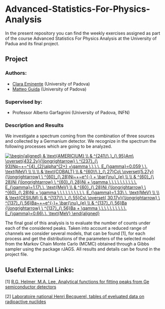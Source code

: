 # Advanced-Statistics-For-Physics-Analysis
In the present repository you can find the weekly exercises assigned  as part of the course Advanced Statistics For Physics Analysis at the University of Padua and its final project.

## Project
### Authors:

- [Clara Eminente](https://github.com/ceminente) (University of Padova)
- [Matteo Guida](https://github.com/matteoguida) (University of Padova)

### Supervised by:

- Professor Alberto Garfagnini (University of Padova, INFN)


###  Description and Results
We investigate a spectrum coming from the combination of three sources and collected by a Germanium detector. 
We recognize in the spectrum the following processes which are going to be analyzed.

<a href="https://www.codecogs.com/eqnedit.php?latex=\begin{aligned}&space;&&space;\text{AMERICIUM}&space;\\&space;&&space;^{241\!\,}_{\&space;95}Am\&space;\overset{432.2y}{\longrightarrow}&space;\&space;^{237}_{\&space;93}Np~&plus;~^{4}_{2}\alpha^{2&plus;}&space;&plus;\gamma&space;\,\,\,\,&space;E_{\gamma}=0.059&space;\,\,&space;\text{MeV}&space;\\&space;\\&space;\\&space;&&space;\text{COBALT}&space;\\&space;&&space;^{60\!\,}_{\&space;27}Co\&space;\overset{5.27y}{\longrightarrow}&space;\&space;^{60}_{\&space;28}Ni~&plus;~e^{-}&space;&plus;&space;\bar{\nu}_{e}&space;\\&space;\\&space;&&space;^{60}_{\&space;28}Ni&space;{\longrightarrow}&space;\&space;^{60}_{\&space;28}Ni&space;&plus;&space;\gamma&space;\,\,\,\,\,\,\,\,\,\,&space;E_{\gamma}=1.17\,\,&space;\text{MeV}&space;\\&space;&&space;^{60}_{\&space;28}Ni&space;{\longrightarrow}&space;\&space;^{60}_{\&space;28}Ni&space;&plus;&space;\gamma&space;\,\,\,\,\,\,\,\,\,\,&space;E_{\gamma}=1.33\,\,&space;\text{MeV}&space;\\&space;\\&space;&&space;\text{CESIUM}&space;\\&space;&&space;^{137\!\,}_{\&space;55}Cs\&space;\overset{&space;30.17y}{\longrightarrow}&space;\&space;^{137}_{\&space;56}Ba~&plus;~e^{-}&plus;&space;\bar{\nu}_{e}&space;\\&space;&&space;^{137}_{\&space;56}Ba&space;{\longrightarrow}&space;\&space;^{137}_{\&space;56}Ba&space;&plus;&space;\gamma&space;\,\,\,\,\,\,\,\,\,\,&space;E_{\gamma}=0.66\,\,&space;\text{MeV}&space;\end{aligned}" target="_blank"><img src="https://latex.codecogs.com/gif.latex?\begin{aligned}&space;&&space;\text{AMERICIUM}&space;\\&space;&&space;^{241\!\,}_{\&space;95}Am\&space;\overset{432.2y}{\longrightarrow}&space;\&space;^{237}_{\&space;93}Np~&plus;~^{4}_{2}\alpha^{2&plus;}&space;&plus;\gamma&space;\,\,\,\,&space;E_{\gamma}=0.059&space;\,\,&space;\text{MeV}&space;\\&space;\\&space;\\&space;&&space;\text{COBALT}&space;\\&space;&&space;^{60\!\,}_{\&space;27}Co\&space;\overset{5.27y}{\longrightarrow}&space;\&space;^{60}_{\&space;28}Ni~&plus;~e^{-}&space;&plus;&space;\bar{\nu}_{e}&space;\\&space;\\&space;&&space;^{60}_{\&space;28}Ni&space;{\longrightarrow}&space;\&space;^{60}_{\&space;28}Ni&space;&plus;&space;\gamma&space;\,\,\,\,\,\,\,\,\,\,&space;E_{\gamma}=1.17\,\,&space;\text{MeV}&space;\\&space;&&space;^{60}_{\&space;28}Ni&space;{\longrightarrow}&space;\&space;^{60}_{\&space;28}Ni&space;&plus;&space;\gamma&space;\,\,\,\,\,\,\,\,\,\,&space;E_{\gamma}=1.33\,\,&space;\text{MeV}&space;\\&space;\\&space;&&space;\text{CESIUM}&space;\\&space;&&space;^{137\!\,}_{\&space;55}Cs\&space;\overset{&space;30.17y}{\longrightarrow}&space;\&space;^{137}_{\&space;56}Ba~&plus;~e^{-}&plus;&space;\bar{\nu}_{e}&space;\\&space;&&space;^{137}_{\&space;56}Ba&space;{\longrightarrow}&space;\&space;^{137}_{\&space;56}Ba&space;&plus;&space;\gamma&space;\,\,\,\,\,\,\,\,\,\,&space;E_{\gamma}=0.66\,\,&space;\text{MeV}&space;\end{aligned}" title="\begin{aligned} & \text{AMERICIUM} \\ & ^{241\!\,}_{\ 95}Am\ \overset{432.2y}{\longrightarrow} \ ^{237}_{\ 93}Np~+~^{4}_{2}\alpha^{2+} +\gamma \,\,\,\, E_{\gamma}=0.059 \,\, \text{MeV} \\ \\ \\ & \text{COBALT} \\ & ^{60\!\,}_{\ 27}Co\ \overset{5.27y}{\longrightarrow} \ ^{60}_{\ 28}Ni~+~e^{-} + \bar{\nu}_{e} \\ \\ & ^{60}_{\ 28}Ni {\longrightarrow} \ ^{60}_{\ 28}Ni + \gamma \,\,\,\,\,\,\,\,\,\, E_{\gamma}=1.17\,\, \text{MeV} \\ & ^{60}_{\ 28}Ni {\longrightarrow} \ ^{60}_{\ 28}Ni + \gamma \,\,\,\,\,\,\,\,\,\, E_{\gamma}=1.33\,\, \text{MeV} \\ \\ & \text{CESIUM} \\ & ^{137\!\,}_{\ 55}Cs\ \overset{ 30.17y}{\longrightarrow} \ ^{137}_{\ 56}Ba~+~e^{-}+ \bar{\nu}_{e} \\ & ^{137}_{\ 56}Ba {\longrightarrow} \ ^{137}_{\ 56}Ba + \gamma \,\,\,\,\,\,\,\,\,\, E_{\gamma}=0.66\,\, \text{MeV} \end{aligned}" /></a>

The final goal of this analysis is to evaluate the number of counts under each of the considered peaks. Taken into account a reduced range of channels we consider several models, that can be found [1], for each process and get the distributions of the parameters of the selected model from the Markov Chain Monte Carlo (MCMC) obtained through a Gibbs sampler using the package rJAGS.
All results and details can be found in the project file.
## Useful External Links:
[1] [R.G. Helmer, M.A. Lee, Analytical functions for fitting peaks from Ge semiconductor detectors](https://www.sciencedirect.com/science/article/abs/pii/0029554X80908307)

[2] [Laboratoire national Henri Becquerel, tables of eveluated data on radioactive nuclides](http://www.nucleide.org/DDEP_WG/DDEPdata.htm) 
